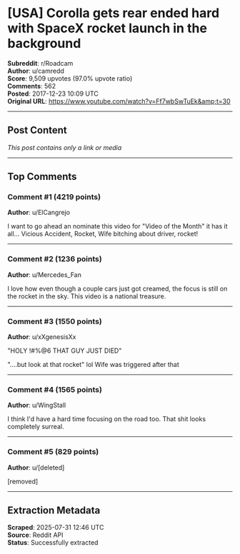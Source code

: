 # [USA] Corolla gets rear ended hard with SpaceX rocket launch in the background

**Subreddit**: r/Roadcam  
**Author**: u/camredd  
**Score**: 9,509 upvotes (97.0% upvote ratio)  
**Comments**: 562  
**Posted**: 2017-12-23 10:09 UTC  
**Original URL**: https://www.youtube.com/watch?v=Ff7wbSwTuEk&amp;t=30

---

## Post Content

*This post contains only a link or media*

---

## Top Comments

### Comment #1 (4219 points)
**Author**: u/ElCangrejo

I want to go ahead an nominate this video for "Video of the Month" it has it all... Vicious Accident, Rocket, Wife bitching about driver, rocket!

---

### Comment #2 (1236 points)
**Author**: u/Mercedes_Fan

I love how even though a couple cars just got creamed, the focus is still on the rocket in the sky. This video is a national treasure. 

---

### Comment #3 (1550 points)
**Author**: u/xXgenesisXx

"HOLY !#%@6 THAT GUY JUST DIED"





"....but look at that rocket" lol 
Wife was triggered after that 

---

### Comment #4 (1565 points)
**Author**: u/WingStall

I think I'd have a hard time focusing on the road too. That shit looks completely surreal.

---

### Comment #5 (829 points)
**Author**: u/[deleted]

[removed]

---


## Extraction Metadata

**Scraped**: 2025-07-31 12:46 UTC  
**Source**: Reddit API  
**Status**: Successfully extracted
